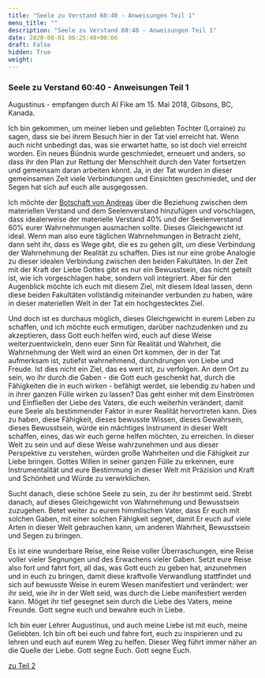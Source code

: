 ```yaml
---
title: "Seele zu Verstand 60:40 - Anweisungen Teil 1"
menu_title: ""
description: "Seele zu Verstand 60:40 - Anweisungen Teil 1"
date: 2020-08-01 06:25:48+00:66
draft: False
hidden: True
weight:
---
```

### Seele zu Verstand 60:40 - Anweisungen Teil 1

Augustinus - empfangen durch Al Fike am 15. Mai 2018, Gibsons, BC, Kanada.

Ich bin gekommen, um meiner lieben und geliebten Tochter (Lorraine) zu sagen, dass sie bei ihrem Besuch hier in der Tat viel erreicht hat. Wenn auch nicht unbedingt das, was sie erwartet hatte, so ist doch viel erreicht worden. Ein neues Bündnis wurde geschmiedet, erneuert und anders, so dass ihr den Plan zur Rettung der Menschheit durch den Vater fortsetzen und gemeinsam daran arbeiten könnt. Ja, in der Tat wurden in dieser gemeinsamen Zeit viele Verbindungen und Einsichten geschmiedet, und der Segen hat sich auf euch alle ausgegossen.  

Ich möchte der [Botschaft von Andreas](/aktuelle-botschaften/aktuelle-botschaften-in-reihenfolge-des-datums/aktuelle-botschaften-2018/moegen-die-winde-des-wandels-die-segel-eurer-seele-erreichen-af-andreas-15-mai-2018/) über die Beziehung zwischen dem materiellen Verstand und dem Seelenverstand hinzufügen und vorschlagen, dass idealerweise der materielle Verstand 40% und der Seelenverstand 60% eurer Wahrnehmungen ausmachen sollte. Dieses Gleichgewicht ist ideal. Wenn man also eure täglichen Wahrnehmungen in Betracht zieht, dann seht ihr, dass es Wege gibt, die es zu gehen gilt, um diese Verbindung der Wahrnehmung der Realität zu schaffen. Dies ist nur eine grobe Analogie zu dieser idealen Verbindung zwischen den beiden Fakultäten. In der Zeit mit der Kraft der Liebe Gottes gibt es nur ein Bewusstsein, das nicht geteilt ist, wie ich vorgeschlagen habe, sondern voll integriert. Aber für den Augenblick möchte ich euch mit diesem Ziel, mit diesem Ideal lassen, denn diese beiden Fakultäten vollständig miteinander verbunden zu haben, wäre in dieser materiellen Welt in der Tat ein hochgestecktes Ziel.  

Und doch ist es durchaus möglich, dieses Gleichgewicht in eurem Leben zu schaffen, und ich möchte euch ermutigen, darüber nachzudenken und zu akzeptieren, dass Gott euch helfen wird, euch auf diese Weise weiterzuentwickeln, denn euer Sinn für Realität und Wahrheit, die Wahrnehmung der Welt wird an einen Ort kommen, der in der Tat aufmerksam ist, zutiefst wahrnehmend, durchdrungen von Liebe und Freude. Ist dies nicht ein Ziel, das es wert ist, zu verfolgen. An dem Ort zu sein, wo ihr durch die Gaben - die Gott euch geschenkt hat, durch die Fähigkeiten die in euch wirken - befähigt werdet, sie lebendig zu haben und in ihrer ganzen Fülle wirken zu lassen?  Das geht einher mit dem Einströmen und Einfließen der Liebe des Vaters, die euch weiterhin verändert, damit eure Seele als bestimmender Faktor in eurer Realität hervortreten kann. Dies zu haben, diese Fähigkeit, dieses bewusste Wissen, dieses Gewahrsein, dieses Bewusstsein, würde ein mächtiges Instrument in dieser Welt schaffen, eines, das wir euch gerne helfen möchten, zu erreichen. In dieser Welt zu sein und auf diese Weise wahrzunehmen und aus dieser Perspektive zu verstehen, würden große Wahrheiten und die Fähigkeit zur Liebe bringen. Gottes Willen in seiner ganzen Fülle zu erkennen, eure Instrumentalität und eure Bestimmung in dieser Welt mit Präzision und Kraft und Schönheit und Würde zu verwirklichen.

Sucht danach, diese schöne Seele zu sein, zu der ihr bestimmt seid. Strebt danach, auf dieses Gleichgewicht von Wahrnehmung und Bewusstsein zuzugehen. Betet weiter zu eurem himmlischen Vater, dass Er euch mit solchen Gaben, mit einer solchen Fähigkeit segnet, damit Er euch auf viele Arten in dieser Welt gebrauchen kann, um anderen Wahrheit, Bewusstsein und Segen zu bringen.

Es ist eine wunderbare Reise, eine Reise voller Überraschungen, eine Reise voller vieler Segnungen und des Erwachens vieler Gaben. Setzt eure Reise also fort und fahrt fort, all das, was Gott euch zu geben hat, anzunehmen und in euch zu bringen, damit diese kraftvolle Verwandlung stattfindet und sich auf bewusste Weise in eurem Wesen manifestiert und verändert: wer ihr seid, wie ihr in der Welt seid, was durch die Liebe manifestiert werden kann. Möget ihr tief gesegnet sein durch die Liebe des Vaters, meine Freunde. Gott segne euch und bewahre euch in Liebe.

Ich bin euer Lehrer Augustinus, und auch meine Liebe ist mit euch, meine Geliebten. Ich bin oft bei euch und fahre fort, euch zu inspirieren und zu lehren und euch auf eurem Weg zu helfen. Dieser Weg führt immer näher an die Quelle der Liebe. Gott segne Euch. Gott segne Euch.

[zu Teil 2](/aktuelle-botschaften/aktuelle-botschaften-in-reihenfolge-des-datums/aktuelle-botschaften-2018/seele-zu-verstand-6040-anweisungen-teil-2-af-augustinus-17-mai-2018/)

